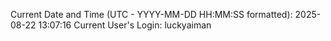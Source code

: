 Current Date and Time (UTC - YYYY-MM-DD HH:MM:SS formatted): 2025-08-22 13:07:16
Current User's Login: luckyaiman
